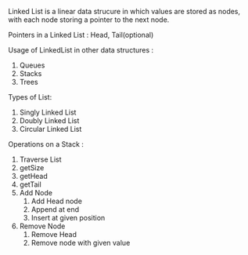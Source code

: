 Linked List is a linear data strucure in which values are stored as nodes, with each node storing a pointer to the next node.

Pointers in a Linked List : Head, Tail(optional)

Usage of LinkedList in other data structures :
<ol>
    <li>Queues</li>
    <li>Stacks</li>
    <li>Trees</li>
</ol>

Types of List:
<ol>
    <li>Singly Linked List</li>
    <li>Doubly Linked List</li>
    <li>Circular Linked List</li>
</ol>

Operations on a Stack :

<ol>
    <li>Traverse List</li>
    <li>getSize</li>
    <li>getHead</li>
    <li>getTail</li>
    <li> Add Node
        <ol>
            <li>Add Head node</li>
            <li>Append at end</li>
            <li>Insert at given position</li>
        </ol>
    </li>
    <li>  Remove Node
        <ol>
            <li>Remove Head</li>
            <li>Remove node with given value </li>
        </ol>
    </li>
</ol>